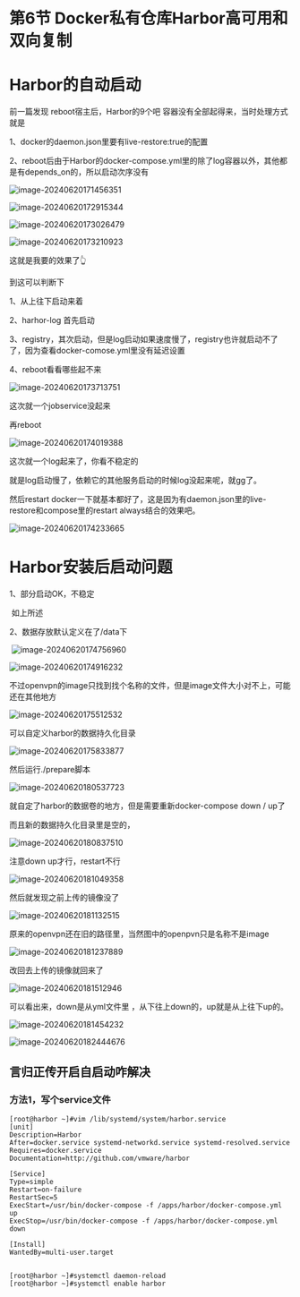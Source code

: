 # 第6节 Docker私有仓库Harbor高可用和双向复制



# Harbor的自动启动

前一篇发现 reboot宿主后，Harbor的9个吧 容器没有全部起得来，当时处理方式就是

1、docker的daemon.json里要有live-restore:true的配置

2、reboot后由于Harbor的docker-compose.yml里的除了log容器以外，其他都是有depends_on的，所以启动次序没有

![image-20240620171456351](6-Docker私有仓库Harbor高可用和双向复制.assets/image-20240620171456351.png)

![image-20240620172915344](6-Docker私有仓库Harbor高可用和双向复制.assets/image-20240620172915344.png)

![image-20240620173026479](6-Docker私有仓库Harbor高可用和双向复制.assets/image-20240620173026479.png)

![image-20240620173210923](6-Docker私有仓库Harbor高可用和双向复制.assets/image-20240620173210923.png)

这就是我要的效果了👆

到这可以判断下

1、从上往下启动来着

2、harhor-log 首先启动

3、registry，其次启动，但是log启动如果速度慢了，registry也许就启动不了了，因为查看docker-comose.yml里没有延迟设置

4、reboot看看哪些起不来

![image-20240620173713751](6-Docker私有仓库Harbor高可用和双向复制.assets/image-20240620173713751.png)

这次就一个jobservice没起来

再reboot

![image-20240620174019388](6-Docker私有仓库Harbor高可用和双向复制.assets/image-20240620174019388.png)

这次就一个log起来了，你看不稳定的

就是log启动慢了，依赖它的其他服务启动的时候log没起来呢，就gg了。



然后restart docker一下就基本都好了，这是因为有daemon.json里的live-restore和compose里的restart always结合的效果吧。

![image-20240620174233665](6-Docker私有仓库Harbor高可用和双向复制.assets/image-20240620174233665.png)



# Harbor安装后启动问题

1、部分启动OK，不稳定

​          如上所述

2、数据存放默认定义在了/data下

​			![image-20240620174756960](6-Docker私有仓库Harbor高可用和双向复制.assets/image-20240620174756960.png)



![image-20240620174916232](6-Docker私有仓库Harbor高可用和双向复制.assets/image-20240620174916232.png)



不过openvpn的image只找到找个名称的文件，但是image文件大小对不上，可能还在其他地方

![image-20240620175512532](6-Docker私有仓库Harbor高可用和双向复制.assets/image-20240620175512532.png)



可以自定义harbor的数据持久化目录

![image-20240620175833877](6-Docker私有仓库Harbor高可用和双向复制.assets/image-20240620175833877.png)

然后运行./prepare脚本

![image-20240620180537723](6-Docker私有仓库Harbor高可用和双向复制.assets/image-20240620180537723.png)

就自定了harbor的数据卷的地方，但是需要重新docker-compose down / up了

而且新的数据持久化目录里是空的，

![image-20240620180837510](6-Docker私有仓库Harbor高可用和双向复制.assets/image-20240620180837510.png)

注意down up才行，restart不行



![image-20240620181049358](6-Docker私有仓库Harbor高可用和双向复制.assets/image-20240620181049358.png)



然后就发现之前上传的镜像没了

![image-20240620181132515](6-Docker私有仓库Harbor高可用和双向复制.assets/image-20240620181132515.png)



原来的openvpn还在旧的路径里，当然图中的openpvn只是名称不是image

![image-20240620181237889](6-Docker私有仓库Harbor高可用和双向复制.assets/image-20240620181237889.png)



改回去上传的镜像就回来了

![image-20240620181512946](6-Docker私有仓库Harbor高可用和双向复制.assets/image-20240620181512946.png)

可以看出来，down是从yml文件里 ，从下往上down的，up就是从上往下up的。

![image-20240620181454232](6-Docker私有仓库Harbor高可用和双向复制.assets/image-20240620181454232.png)





![image-20240620182444676](6-Docker私有仓库Harbor高可用和双向复制.assets/image-20240620182444676.png)



## 言归正传开启自启动咋解决

### 方法1，写个service文件



```shell
[root@harbor ~]#vim /lib/systemd/system/harbor.service
[unit]
Description=Harbor
After=docker.service systemd-networkd.service systemd-resolved.service
Requires=docker.service
Documentation=http://github.com/vmware/harbor

[Service]
Type=simple
Restart=on-failure
RestartSec=5
ExecStart=/usr/bin/docker-compose -f /apps/harbor/docker-compose.yml up
ExecStop=/usr/bin/docker-compose -f /apps/harbor/docker-compose.yml down

[Install]
WantedBy=multi-user.target


[root@harbor ~]#systemctl daemon-reload
[root@harbor ~]#systemctl enable harbor

```






